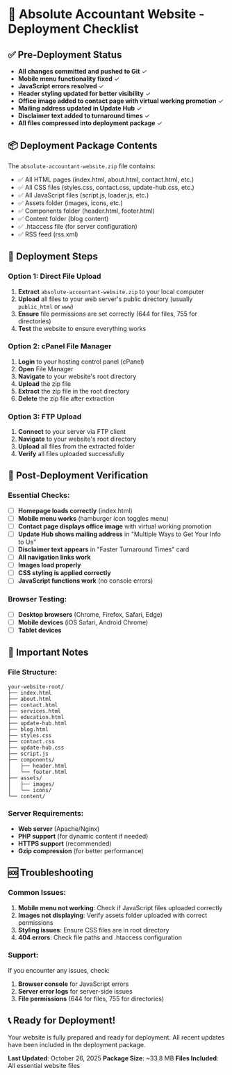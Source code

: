 # 🚀 Absolute Accountant Website - Deployment Checklist

## ✅ Pre-Deployment Status
- **All changes committed and pushed to Git** ✓
- **Mobile menu functionality fixed** ✓
- **JavaScript errors resolved** ✓
- **Header styling updated for better visibility** ✓
- **Office image added to contact page with virtual working promotion** ✓
- **Mailing address updated in Update Hub** ✓
- **Disclaimer text added to turnaround times** ✓
- **All files compressed into deployment package** ✓

## 📦 Deployment Package Contents
The `absolute-accountant-website.zip` file contains:
- ✅ All HTML pages (index.html, about.html, contact.html, etc.)
- ✅ All CSS files (styles.css, contact.css, update-hub.css, etc.)
- ✅ All JavaScript files (script.js, loader.js, etc.)
- ✅ Assets folder (images, icons, etc.)
- ✅ Components folder (header.html, footer.html)
- ✅ Content folder (blog content)
- ✅ .htaccess file (for server configuration)
- ✅ RSS feed (rss.xml)

## 🎯 Deployment Steps

### Option 1: Direct File Upload
1. **Extract** `absolute-accountant-website.zip` to your local computer
2. **Upload** all files to your web server's public directory (usually `public_html` or `www`)
3. **Ensure** file permissions are set correctly (644 for files, 755 for directories)
4. **Test** the website to ensure everything works

### Option 2: cPanel File Manager
1. **Login** to your hosting control panel (cPanel)
2. **Open** File Manager
3. **Navigate** to your website's root directory
4. **Upload** the zip file
5. **Extract** the zip file in the root directory
6. **Delete** the zip file after extraction

### Option 3: FTP Upload
1. **Connect** to your server via FTP client
2. **Navigate** to your website's root directory
3. **Upload** all files from the extracted folder
4. **Verify** all files uploaded successfully

## 🔧 Post-Deployment Verification

### Essential Checks:
- [ ] **Homepage loads correctly** (index.html)
- [ ] **Mobile menu works** (hamburger icon toggles menu)
- [ ] **Contact page displays office image** with virtual working promotion
- [ ] **Update Hub shows mailing address** in "Multiple Ways to Get Your Info to Us"
- [ ] **Disclaimer text appears** in "Faster Turnaround Times" card
- [ ] **All navigation links work**
- [ ] **Images load properly**
- [ ] **CSS styling is applied correctly**
- [ ] **JavaScript functions work** (no console errors)

### Browser Testing:
- [ ] **Desktop browsers** (Chrome, Firefox, Safari, Edge)
- [ ] **Mobile devices** (iOS Safari, Android Chrome)
- [ ] **Tablet devices**

## 🚨 Important Notes

### File Structure:
```
your-website-root/
├── index.html
├── about.html
├── contact.html
├── services.html
├── education.html
├── update-hub.html
├── blog.html
├── styles.css
├── contact.css
├── update-hub.css
├── script.js
├── components/
│   ├── header.html
│   └── footer.html
├── assets/
│   ├── images/
│   └── icons/
└── content/
```

### Server Requirements:
- **Web server** (Apache/Nginx)
- **PHP support** (for dynamic content if needed)
- **HTTPS support** (recommended)
- **Gzip compression** (for better performance)

## 🆘 Troubleshooting

### Common Issues:
1. **Mobile menu not working**: Check if JavaScript files uploaded correctly
2. **Images not displaying**: Verify assets folder uploaded with correct permissions
3. **Styling issues**: Ensure CSS files are in root directory
4. **404 errors**: Check file paths and .htaccess configuration

### Support:
If you encounter any issues, check:
1. **Browser console** for JavaScript errors
2. **Server error logs** for server-side issues
3. **File permissions** (644 for files, 755 for directories)

## 📞 Ready for Deployment!
Your website is fully prepared and ready for deployment. All recent updates have been included in the deployment package.

**Last Updated**: October 26, 2025
**Package Size**: ~33.8 MB
**Files Included**: All essential website files
